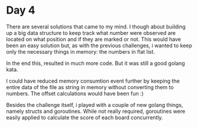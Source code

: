 # Day 4
There are several solutions that came to my mind. I though about building
up a big data structure to keep track what number were observed are
located on what position and if they are marked or not.
This would have been an easy solution but, as with the previous challenges,
i wanted to keep only the necessary things in memory: the numbers in flat list.

In the end this, resulted in much more code. But it was still a good golang kata.

I could have reduced memory consumtion event further by keeping the entire data
of the file as string in memory without converting them to numbers. The offset
calculations would have been fun :)

Besides the challenge itself, i played with a couple of new
golang things, namely structs and goroutines. While not really required,
goroutines were easily applied to calculate the score of each board
concurrently.
